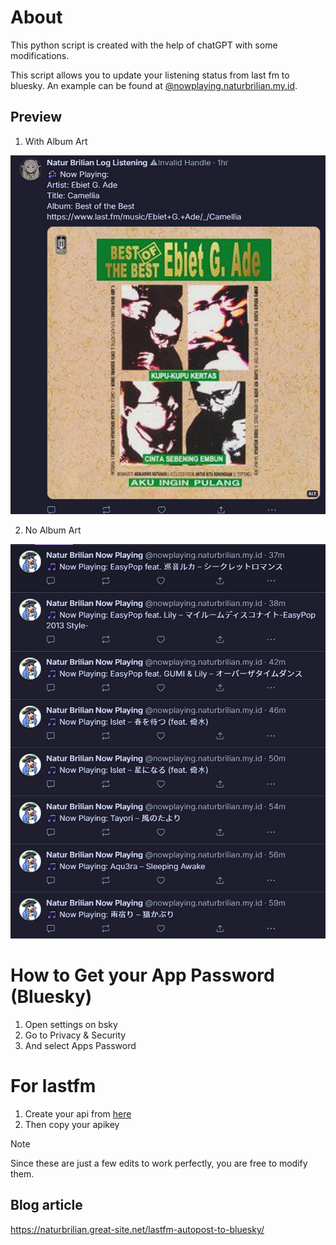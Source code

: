 # About
This python script is created with the help of chatGPT with some modifications.

This script allows you to update your listening status from last fm to bluesky. An example can be found at [@nowplaying.naturbrilian.my.id](https://bsky.app/profile/nowplaying.naturbrilian.my.id).

## Preview

1. With Album Art

![no album art](./images/with-image.png)

2. No Album Art

![no album art](./images/non-image.png)

# How to Get your App Password (Bluesky)

1. Open settings on bsky
2. Go to Privacy & Security
3. And select Apps Password

# For lastfm

1. Create your api from [here](https://www.last.fm/api/account/create)
2. Then copy your apikey

> [!Note]
> Since these are just a few edits to work perfectly, you are free to modify them.

## Blog article
https://naturbrilian.great-site.net/lastfm-autopost-to-bluesky/
